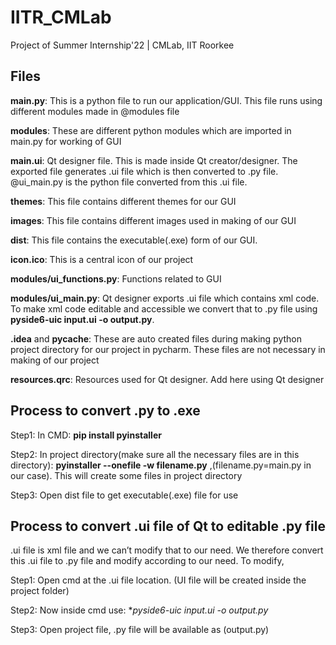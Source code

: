# IITR_CMLab
Project of Summer Internship'22 | CMLab, IIT Roorkee
## Files
**main.py**: This is a python file to run our application/GUI. This file runs using different modules made in @modules file

**modules**: These are different python modules which are imported in main.py for working of GUI

**main.ui**: Qt designer file. This is made inside Qt creator/designer. The exported file generates .ui file which is then converted to .py file. @ui_main.py is the python file converted from this .ui file.

**themes**: This file contains different themes for our GUI

**images**: This file contains different images used in making of our GUI

**dist**: This file contains the executable(.exe) form of our GUI. 

**icon.ico**: This is a central icon of our project

**modules/ui_functions.py**: Functions related to GUI

**modules/ui_main.py**: Qt designer exports .ui file which contains xml code. To make xml code editable and accessible we convert that to .py file using **pyside6-uic input.ui -o output.py**. 

**.idea** and **pycache**: These are auto created files during making python project directory for our project in pycharm. These files are not necessary in making of our project

**resources.qrc**: Resources used for Qt designer. Add here using Qt designer

## Process to convert .py to .exe
Step1: In CMD: **pip install pyinstaller**

Step2: In project directory(make sure all the necessary files are in this directory): **pyinstaller --onefile -w filename.py** ,(filename.py=main.py in our case). This will create some files in project directory

Step3: Open dist file to get executable(.exe) file for use

## Process to convert .ui file of Qt to editable .py file
.ui file is xml file and we can’t modify that to our need. We therefore convert this .ui file to .py file and modify according to our need. 
To modify, 

Step1: Open cmd at the .ui file location. (UI file will be created inside the project folder)

Step2: Now inside cmd use: **pyside6-uic input.ui -o output.py*
       
Step3: Open project file, .py file will be available as (output.py)


